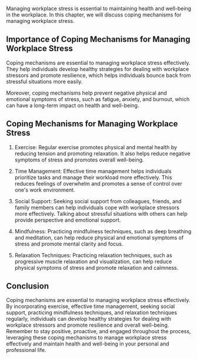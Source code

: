 
Managing workplace stress is essential to maintaining health and well-being in the workplace. In this chapter, we will discuss coping mechanisms for managing workplace stress.

Importance of Coping Mechanisms for Managing Workplace Stress
-------------------------------------------------------------

Coping mechanisms are essential to managing workplace stress effectively. They help individuals develop healthy strategies for dealing with workplace stressors and promote resilience, which helps individuals bounce back from stressful situations more easily.

Moreover, coping mechanisms help prevent negative physical and emotional symptoms of stress, such as fatigue, anxiety, and burnout, which can have a long-term impact on health and well-being.

Coping Mechanisms for Managing Workplace Stress
-----------------------------------------------

1. Exercise: Regular exercise promotes physical and mental health by reducing tension and promoting relaxation. It also helps reduce negative symptoms of stress and promotes overall well-being.

2. Time Management: Effective time management helps individuals prioritize tasks and manage their workload more effectively. This reduces feelings of overwhelm and promotes a sense of control over one's work environment.

3. Social Support: Seeking social support from colleagues, friends, and family members can help individuals cope with workplace stressors more effectively. Talking about stressful situations with others can help provide perspective and emotional support.

4. Mindfulness: Practicing mindfulness techniques, such as deep breathing and meditation, can help reduce physical and emotional symptoms of stress and promote mental clarity and focus.

5. Relaxation Techniques: Practicing relaxation techniques, such as progressive muscle relaxation and visualization, can help reduce physical symptoms of stress and promote relaxation and calmness.

Conclusion
----------

Coping mechanisms are essential to managing workplace stress effectively. By incorporating exercise, effective time management, seeking social support, practicing mindfulness techniques, and relaxation techniques regularly, individuals can develop healthy strategies for dealing with workplace stressors and promote resilience and overall well-being. Remember to stay positive, proactive, and engaged throughout the process, leveraging these coping mechanisms to manage workplace stress effectively and maintain health and well-being in your personal and professional life.
